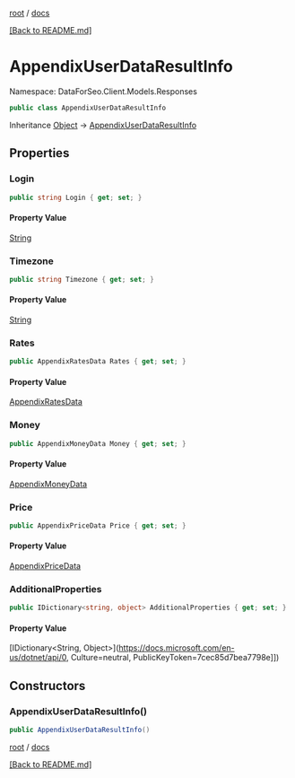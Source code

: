 [root](./../ "root") / [docs](./ "docs")

[[Back to README.md]](./../README.md "[Back to README.md]")

# AppendixUserDataResultInfo

Namespace: DataForSeo.Client.Models.Responses

```csharp
public class AppendixUserDataResultInfo
```

Inheritance [Object](https://docs.microsoft.com/en-us/dotnet/api/Object) → [AppendixUserDataResultInfo](./AppendixUserDataResultInfo.md)

## Properties

### **Login**

```csharp
public string Login { get; set; }
```

#### Property Value

[String](https://docs.microsoft.com/en-us/dotnet/api/String)<br>

### **Timezone**

```csharp
public string Timezone { get; set; }
```

#### Property Value

[String](https://docs.microsoft.com/en-us/dotnet/api/String)<br>

### **Rates**

```csharp
public AppendixRatesData Rates { get; set; }
```

#### Property Value

[AppendixRatesData](./AppendixRatesData.md)<br>

### **Money**

```csharp
public AppendixMoneyData Money { get; set; }
```

#### Property Value

[AppendixMoneyData](./AppendixMoneyData.md)<br>

### **Price**

```csharp
public AppendixPriceData Price { get; set; }
```

#### Property Value

[AppendixPriceData](./AppendixPriceData.md)<br>

### **AdditionalProperties**

```csharp
public IDictionary<string, object> AdditionalProperties { get; set; }
```

#### Property Value

[IDictionary&lt;String, Object&gt;](https://docs.microsoft.com/en-us/dotnet/api/0, Culture=neutral, PublicKeyToken=7cec85d7bea7798e]])<br>

## Constructors

### **AppendixUserDataResultInfo()**

```csharp
public AppendixUserDataResultInfo()
```

[root](./../ "root") / [docs](./ "docs")

[[Back to README.md]](./../README.md "[Back to README.md]")